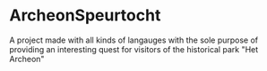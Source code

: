 # ArcheonSpeurtocht

A project made with all kinds of langauges with the sole purpose of providing an interesting quest for visitors of the historical park "Het Archeon"
